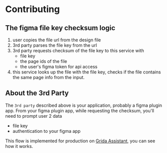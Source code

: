 # Contributing

## The figma file key checksum logic

1. user copies the file url from the design file
2. 3rd party parses the file key from the url
3. 3rd party requests checksum of the file key to this service with
   - file key
   - the page ids of the file
   - the user's figma token for api access
4. this service looks up the file with the file key, checks if the file contains the same page info from the input.

## About the 3rd Party

The `3rd party` described above is your application, probably a figma plugin app.
From your figma plugin app, while requesting the checksum, you'll need to prompt user 2 data

- file key
- authentication to your figma app

This flow is implemented for production on [Grida Assistant](https://github.com/gridaco/assistant), you can see how it works.
